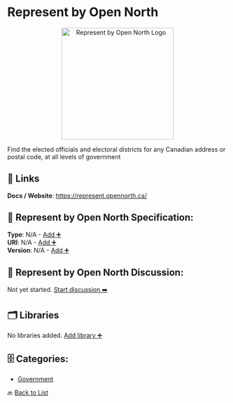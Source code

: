 # Represent by Open North
<p align="center">
    <img width="256" src="https://raw.githubusercontent.com/apis-list/apis-list/main/apis/represent-by-open-north/logo_256x256.png" alt="Represent by Open North Logo"/>
</p>
Find the elected officials and electoral districts for any Canadian address or postal code, at all levels of government

##  🔗 Links
**Docs / Website**: https://represent.opennorth.ca/

## 🧬 Represent by Open North Specification:
**Type**: N/A - [Add ➕](https://github.com/apis-list/apis-list/edit/main/apis.yaml#L16527)  
**URI**: N/A - [Add ➕](https://github.com/apis-list/apis-list/edit/main/apis.yaml#L16527)  
**Version**: N/A - [Add ➕](https://github.com/apis-list/apis-list/edit/main/apis.yaml#L16527)

## 💬 Represent by Open North Discussion:
Not yet started. [Start discussion ➡️](https://github.com/apis-list/apis-list/discussions/new)

## 🗂️ Libraries

No libraries added. [Add library ➕](https://github.com/apis-list/apis-list/edit/main/apis.yaml#L16527)    


## 🗄️ Categories:
- [Government](https://github.com/apis-list/apis-list#government-)

🔙  [Back to List](https://github.com/apis-list/apis-list)
